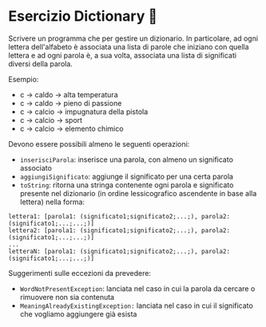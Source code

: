 # Esercizio Dictionary 🛵

Scrivere un programma che per gestire un dizionario. In particolare, ad ogni lettera
dell'alfabeto è associata una lista di parole che iniziano con quella lettera e ad
ogni parola è, a sua volta, associata una lista di significati diversi della parola.

Esempio:
- c -> caldo -> alta temperatura
- c -> caldo -> pieno di passione
- c -> calcio -> impugnatura della pistola
- c -> calcio -> sport
- c -> calcio -> elemento chimico

Devono essere possibili almeno le seguenti operazioni:
- `inserisciParola`: inserisce una parola, con almeno un significato associato
- `aggiungiSignificato`: aggiunge il significato per una certa parola
- `toString`: ritorna una stringa contenente ogni parola e significato presente nel dizionario
  (in ordine lessicografico ascendente in base alla lettera) nella forma:

```
lettera1: [parola1: (significato1;significato2;...;), parola2: (significato1;...;...;)]
lettera2: [parola1: (significato1;significato2;...;), parola2: (significato1;...;...;)]
...
letteraN: [parola1: (significato1;significato2;...;), parola2: (significato1;...;...;)]
```  

Suggerimenti sulle eccezioni da prevedere:
- `WordNotPresentException`: lanciata nel caso in cui la parola da cercare o rimuovere non sia contenuta
- `MeaningAlreadyExistingException:` lanciata nel caso in cui il significato che vogliamo aggiungere già esista
